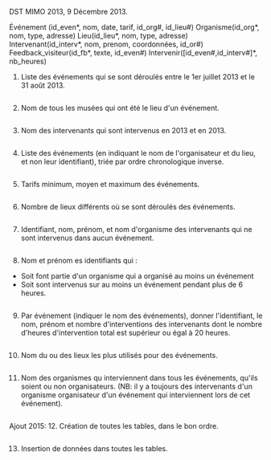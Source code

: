 DST MIMO 2013, 9 Décembre 2013.

Événement (id_even*, nom, date, tarif, id_org#, id_lieu#)
Organisme(id_org*, nom, type, adresse)
Lieu(id_lieu*, nom, type, adresse)
Intervenant(id_interv*, nom, prenom, coordonnées, id_or#)
Feedback_visiteur(id_fb*, texte, id_even#)
Intervenir([id_even#,id_interv#]*, nb_heures)

1. Liste des événements qui se sont déroulés entre le 1er juillet 2013 et le 31 août 2013.
```

```
2. Nom de tous les musées qui ont été le lieu d'un événement.
```

```
3. Nom des intervenants qui sont intervenus en 2013 et en 2013.
```

```
4. Liste des événements (en indiquant le nom de l'organisateur et du lieu, et non leur identifiant), triée par ordre chronologique inverse.
```

```
5. Tarifs minimum, moyen et maximum des événements.
```

```
6. Nombre de lieux différents où se sont déroulés des événements.
```

```
7. Identifiant, nom, prénom, et nom d'organisme des intervenants qui ne sont intervenus dans aucun événement.
```

```
8. Nom et prénom es identifiants qui :
  * Soit font partie d'un organisme qui a organisé au moins un événement
  * Soit sont intervenus sur au moins un événement pendant plus de 6 heures.
```

```
9. Par événement (indiquer le nom des événements), donner l'identifiant, le nom, prénom et nombre d'interventions des intervenants dont le nombre d'heures d'intervention total est supérieur ou égal à 20 heures.
```

```
10. Nom du ou des lieux les plus utilisés pour des événements.
```

```
11. Nom des organismes qu interviennent dans tous les événements, qu'ils soient ou non organisateurs. (NB: il y a toujours des intervenants d'un organisme organisateur d'un événement qui interviennent lors de cet événement).
```

```
Ajout 2015:
12. Création de toutes les tables, dans le bon ordre.
```

```
13. Insertion de données dans toutes les tables.
```

``` 
